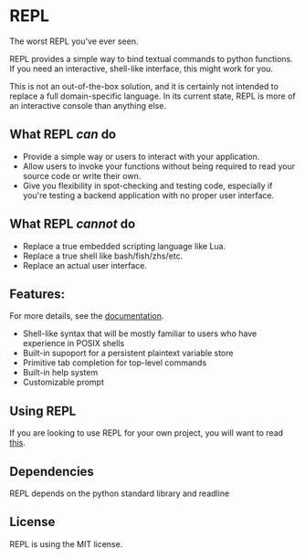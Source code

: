 # REPL

The worst REPL you've ever seen.

REPL provides a simple way to bind textual commands to python functions. If
you need an interactive, shell-like interface, this might work for you.

This is not an out-of-the-box solution, and it is certainly not intended to
replace a full domain-specific language. In its current state, REPL is more of
an interactive console than anything else.

## What REPL _can_ do

* Provide a simple way or users to interact with your application.
* Allow users to invoke your functions without being required to read your
  source code or write their own.
* Give you flexibility in spot-checking and testing code, especially if you're
  testing a backend application with no proper user interface.

## What REPL _cannot_ do

* Replace a true embedded scripting language like Lua.
* Replace a true shell like bash/fish/zhs/etc.
* Replace an actual user interface.

## Features:

For more details, see the [documentation](doc/index.md).

* Shell-like syntax that will be mostly familiar to users who have experience
  in POSIX shells
* Built-in supoport for a persistent plaintext variable store
* Primitive tab completion for top-level commands
* Built-in help system
* Customizable prompt

## Using REPL

If you are looking to use REPL for your own project, you will want to read
[this](doc/using-repl-code.md).

## Dependencies

REPL depends on the python standard library and readline

## License

REPL is using the MIT license.


